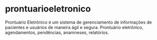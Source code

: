 # prontuarioeletronico
Prontuário Eletrônico é um sistema de gerenciamento de informações de pacientes e usuários de maneira ágil e segura. Prontuário eletrônico, agendamentos, pendências, anamneses, relatórios.
